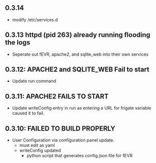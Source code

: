 <!-- https://developers.home-assistant.io/docs/add-ons/presentation#keeping-a-changelog -->
## 0.3.14
- modify /etc/services.d

## 0.3.13 httpd (pid 263) already running flooding the logs
- Seperate out fEVR, apache2, and sqlite_web into their own services

## 0.3.12: APACHE2 and SQLITE_WEB Fail to start
- Update run command

## 0.3.11:  APACHE2 FAILS TO START
- Update writeConfig entry in run as entering a URL for frigate variable caused it to fail.

## 0.3.10: FAILED TO BUILD PROPERLY

- User Configuration via configuration panel update.
  - must edit as yaml
  - writeConfig updated
    - python script that generates config.json file for fEVR